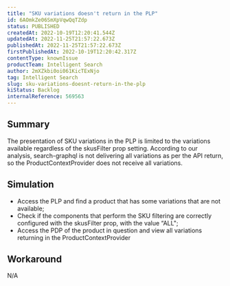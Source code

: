 ```yaml
---
title: "SKU variations doesn't return in the PLP"
id: 6AOmkZe06SmXpVqwQqTZdp
status: PUBLISHED
createdAt: 2022-10-19T12:20:41.544Z
updatedAt: 2022-11-25T21:57:22.673Z
publishedAt: 2022-11-25T21:57:22.673Z
firstPublishedAt: 2022-10-19T12:20:42.317Z
contentType: knownIssue
productTeam: Intelligent Search
author: 2mXZkbi0oi061KicTExNjo
tag: Intelligent Search
slug: sku-variations-doesnt-return-in-the-plp
kiStatus: Backlog
internalReference: 569563
---
```


## Summary


The presentation of SKU variations in the PLP is limited to the variations available regardless of the skusFilter prop setting. According to our analysis, search-graphql is not delivering all variations as per the API return, so the ProductContextProvider does not receive all variations.



## Simulation


- Access the PLP and find a product that has some variations that are not available;
- Check if the components that perform the SKU filtering are correctly configured with the skusFilter prop, with the value “ALL";
- Access the PDP of the product in question and view all variations returning in the ProductContextProvider



## Workaround


N/A

